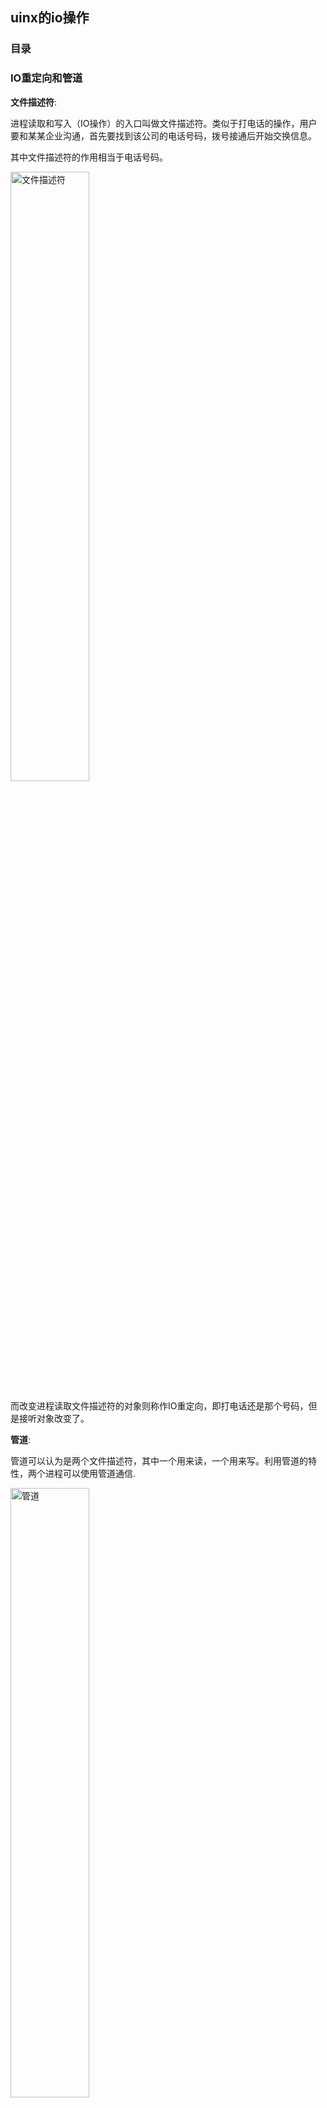 ## uinx的io操作

### 目录

### IO重定向和管道

__文件描述符__:

进程读取和写入（IO操作）的入口叫做文件描述符。类似于打电话的操作，用户要和某某企业沟通，首先要找到该公司的电话号码，拨号接通后开始交换信息。

其中文件描述符的作用相当于电话号码。

<img src="https://github.com/TARScn/unix-linux-Programming-MyReadingNote/blob/18481313eb26575f2eac12324c67220efeb02c75/readme_picture/io_file_dsrp.png" alt="文件描述符" width="50%">

而改变进程读取文件描述符的对象则称作IO重定向，即打电话还是那个号码，但是接听对象改变了。

__管道__:

管道可以认为是两个文件描述符，其中一个用来读，一个用来写。利用管道的特性，两个进程可以使用管道通信.

<img src="https://github.com/TARScn/unix-linux-Programming-MyReadingNote/blob/268b6b3179137fddfd0de8b33f173f500b0633db/readme_picture/pipe.png" alt="管道" width="50%">

### 常用函数

__dup__:

dup() 函数会创建一个与指定文件描述符相同的新文件描述符，默认使用最低文件描述符进行复制。

`int dup(int oldfd);`

_参数_：

oldfd：要复制的已有文件描述符。

_返回值_：

成功时，返回新的文件描述符（一个非负整数）。

失败时，返回 -1 并设置 errno 以指示错误原因

__dup2__:

与dup()相比，dup2()可以指定复制使用的文件描述符。

`int dup2(int oldfd, int newfd);`

_参数_：

oldfd：要复制的已有文件描述符。

newfd：目标文件描述符，新描述符的值由调用者指定。

_返回值_：

成功时，返回 newfd。

失败时，返回 -1 并设置 errno 以指示错误原因。

<img src="https://github.com/TARScn/unix-linux-Programming-MyReadingNote/blob/4ea8ff6babc23a11815e0f0f17090da4b3741a1f/readme_picture/dup.png" alt="dup" width="50%">

__pipe()__:

创建一个管道，
它允许两个相关联的进程（通常是父子进程）通过一个单向的数据通道进行通信。pipe() 在创建管道、实现数据流转以及进行命令连接（如在 shell 中使用管道符 |）时非常有用。

`int pipe(int pipefd[2]);`

_参数_：

pipefd[0]：管道的读端。

pipefd[1]：管道的写端。

_返回值_：

成功时，返回 0。

失败时，返回 -1 并设置 errno 以指示错误原因。
